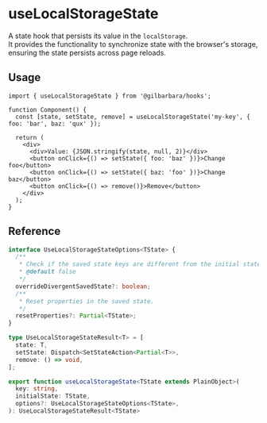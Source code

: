 # useLocalStorageState

A state hook that persists its value in the `localStorage`.  
It provides the functionality to synchronize state with the browser's storage, ensuring the state persists across page reloads.

## Usage

```tsx
import { useLocalStorageState } from '@gilbarbara/hooks';

function Component() {
  const [state, setState, remove] = useLocalStorageState('my-key', { foo: 'bar', baz: 'qux' });

  return (
    <div>
      <div>Value: {JSON.stringify(state, null, 2)}</div>
      <button onClick={() => setState({ foo: 'baz' })}>Change foo</button>
      <button onClick={() => setState({ baz: 'foo' })}>Change baz</button>
      <button onClick={() => remove()}>Remove</button>
    </div>
  );
}
```

## Reference

```typescript
interface UseLocalStorageStateOptions<TState> {
  /**
   * Check if the saved state keys are different from the initial state and override it if needed.
   * @default false
   */
  overrideDivergentSavedState?: boolean;
  /**
   * Reset properties in the saved state.
   */
  resetProperties?: Partial<TState>;
}

type UseLocalStorageStateResult<T> = [
  state: T,
  setState: Dispatch<SetStateAction<Partial<T>>,
  remove: () => void,
];

export function useLocalStorageState<TState extends PlainObject>(
  key: string,
  initialState: TState,
  options?: UseLocalStorageStateOptions<TState>,
): UseLocalStorageStateResult<TState>
```

